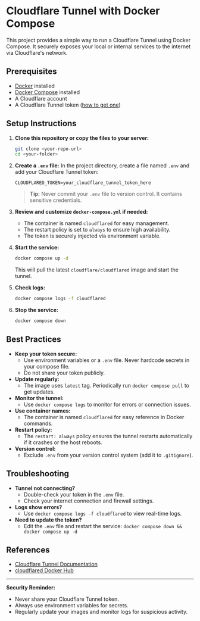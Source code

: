 # Cloudflare Tunnel with Docker Compose

This project provides a simple way to run a Cloudflare Tunnel using Docker Compose. It securely exposes your local or internal services to the internet via Cloudflare's network.

## Prerequisites

- [Docker](https://docs.docker.com/get-docker/) installed
- [Docker Compose](https://docs.docker.com/compose/install/) installed
- A Cloudflare account
- A Cloudflare Tunnel token ([how to get one](https://developers.cloudflare.com/cloudflare-one/connections/connect-apps/create-tunnel/))

## Setup Instructions

1. **Clone this repository or copy the files to your server:**
   ```bash
   git clone <your-repo-url>
   cd <your-folder>
   ```

2. **Create a `.env` file:**
   In the project directory, create a file named `.env` and add your Cloudflare Tunnel token:
   ```env
   CLOUDFLARED_TOKEN=your_cloudflare_tunnel_token_here
   ```
   > **Tip:** Never commit your `.env` file to version control. It contains sensitive credentials.

3. **Review and customize `docker-compose.yml` if needed:**
   - The container is named `cloudflared` for easy management.
   - The restart policy is set to `always` to ensure high availability.
   - The token is securely injected via environment variable.

4. **Start the service:**
   ```bash
   docker compose up -d
   ```
   This will pull the latest `cloudflare/cloudflared` image and start the tunnel.

5. **Check logs:**
   ```bash
   docker compose logs -f cloudflared
   ```

6. **Stop the service:**
   ```bash
   docker compose down
   ```

## Best Practices

- **Keep your token secure:**
  - Use environment variables or a `.env` file. Never hardcode secrets in your compose file.
  - Do not share your token publicly.
- **Update regularly:**
  - The image uses `latest` tag. Periodically run `docker compose pull` to get updates.
- **Monitor the tunnel:**
  - Use `docker compose logs` to monitor for errors or connection issues.
- **Use container names:**
  - The container is named `cloudflared` for easy reference in Docker commands.
- **Restart policy:**
  - The `restart: always` policy ensures the tunnel restarts automatically if it crashes or the host reboots.
- **Version control:**
  - Exclude `.env` from your version control system (add it to `.gitignore`).

## Troubleshooting

- **Tunnel not connecting?**
  - Double-check your token in the `.env` file.
  - Check your internet connection and firewall settings.
- **Logs show errors?**
  - Use `docker compose logs -f cloudflared` to view real-time logs.
- **Need to update the token?**
  - Edit the `.env` file and restart the service: `docker compose down && docker compose up -d`

## References
- [Cloudflare Tunnel Documentation](https://developers.cloudflare.com/cloudflare-one/connections/connect-apps/)
- [cloudflared Docker Hub](https://hub.docker.com/r/cloudflare/cloudflared)

---

**Security Reminder:**
- Never share your Cloudflare Tunnel token.
- Always use environment variables for secrets.
- Regularly update your images and monitor logs for suspicious activity. 